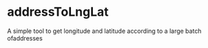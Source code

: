 # addressToLngLat
A simple tool to get longitude and latitude according to a large batch ofaddresses
